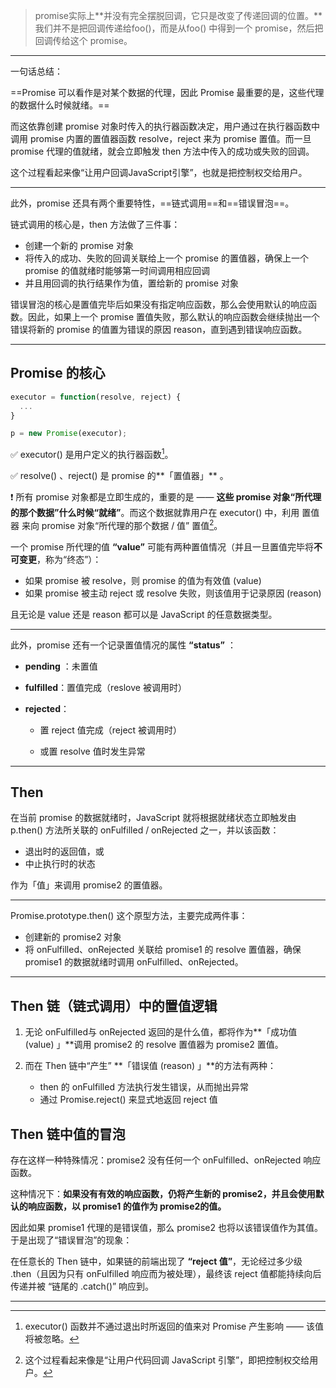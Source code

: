> promise实际上**并没有完全摆脱回调，它只是改变了传递回调的位置。**我们并不是把回调传递给foo()，而是从foo() 中得到一个 promise，然后把回调传给这个 promise。

-----------

一句话总结：

==Promise 可以看作是对某个数据的代理，因此 Promise 最重要的是，这些代理的数据什么时候就绪。==

而这依靠创建 promise 对象时传入的执行器函数决定，用户通过在执行器函数中调用 promise 内置的置值器函数 resolve，reject 来为 promise 置值。而一旦 promise 代理的值就绪，就会立即触发 then 方法中传入的成功或失败的回调。

这个过程看起来像“让用户回调JavaScript引擎”，也就是把控制权交给用户。

----------

此外，promise 还具有两个重要特性，==链式调用==和==错误冒泡==。



链式调用的核心是，then 方法做了三件事：

+ 创建一个新的 promise 对象
+ 将传入的成功、失败的回调关联给上一个 promise 的置值器，确保上一个 promise 的值就绪时能够第一时间调用相应回调
+ 并且用回调的执行结果作为值，置给新的 promise 对象



错误冒泡的核心是置值完毕后如果没有指定响应函数，那么会使用默认的响应函数。因此，如果上一个 promise 置值失败，那么默认的响应函数会继续抛出一个错误将新的 promise 的值置为错误的原因 reason，直到遇到错误响应函数。

--------

## Promise 的核心

~~~js
executor = function(resolve, reject) {
  ...
}

p = new Promise(executor);
~~~

:white_check_mark: executor() 是用户定义的执行器函数[^1]。

:white_check_mark: resolve() 、reject() 是 promise 的**「置值器」** 。

:heavy_exclamation_mark: 所有 promise 对象都是立即生成的，重要的是 —— **这些 promise 对象“所代理的那个数据”什么时候“就绪”**。而这个数据就靠用户在 executor() 中，利用 置值器 来向 promise 对象“所代理的那个数据 / 值” 置值[^2]。

一个 promise 所代理的值 **“value”** 可能有两种置值情况（并且一旦置值完毕将**不可变更**，称为“终态”）：

+ 如果 promise 被 resolve，则 promise 的值为有效值 (value)
+ 如果 promise 被主动 reject 或 resolve 失败，则该值用于记录原因 (reason)

且无论是 value 还是 reason 都可以是 JavaScript 的任意数据类型。

---------------

此外，promise 还有一个记录置值情况的属性 **“status”** ：

+ **pending** ：未置值

+ **fulfilled**：置值完成（reslove 被调用时）

+ **rejected**： 

  + 置 reject 值完成（reject 被调用时）

  + 或置 resolve 值时发生异常



----------------

## Then

在当前 promise 的数据就绪时，JavaScript 就将根据就绪状态立即触发由 p.then() 方法所关联的 onFulfilled / onRejected 之一，并以该函数：

+ 退出时的返回值，或
+ 中止执行时的状态

作为「值」来调用 promise2 的置值器。

-----------------

Promise.prototype.then() 这个原型方法，主要完成两件事：

+ 创建新的 promise2 对象
+ 将 onFulfilled、onRejected 关联给 promise1 的 resolve 置值器，确保 promise1 的数据就绪时调用 onFulfilled、onRejected。

---------



## Then 链（链式调用）中的置值逻辑

1. 无论 onFulfilled与 onRejected 返回的是什么值，都将作为**「成功值 (value) 」**调用 promise2 的 resolve 置值器为 promise2 置值。

2. 而在 Then 链中“产生” **「错误值 (reason) 」**的方法有两种：
   + then 的 onFulfilled 方法执行发生错误，从而抛出异常
   + 通过 Promise.reject() 来显式地返回 reject 值



## Then 链中值的冒泡

存在这样一种特殊情况：promise2 没有任何一个 onFulfilled、onRejected 响应函数。

这种情况下：**如果没有有效的响应函数，仍将产生新的 promise2，并且会使用默认的响应函数，以 promise1 的值作为 promise2的值。**

因此如果 promise1 代理的是错误值，那么 promise2 也将以该错误值作为其值。于是出现了“错误冒泡”的现象：

在任意长的 Then 链中，如果链的前端出现了 **“reject 值”**，无论经过多少级 .then（且因为只有 onFulfilled 响应而为被处理），最终该 reject 值都能持续向后传递并被 “链尾的 .catch()” 响应到。



-----------





























[^1]: executor() 函数并不通过退出时所返回的值来对 Promise 产生影响 —— 该值将被忽略。
[^2]: 这个过程看起来像是“让用户代码回调 JavaScript 引擎”，即把控制权交给用户。
[^3]: Then 链中上一个 promise。


